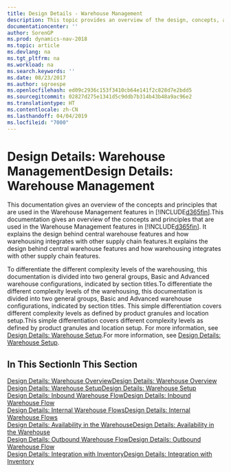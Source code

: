 ```yaml
---
title: Design Details - Warehouse Management
description: This topic provides an overview of the design, concepts, and principles behind the Warehouse Management features in [!INCLUDE[d365fin](includes/d365fin_md.md)].
documentationcenter: ''
author: SorenGP
ms.prod: dynamics-nav-2018
ms.topic: article
ms.devlang: na
ms.tgt_pltfrm: na
ms.workload: na
ms.search.keywords: ''
ms.date: 08/23/2017
ms.author: sgroespe
ms.openlocfilehash: ed09c2936c153f3410cb64e141f2c828d7e2bdd5
ms.sourcegitcommit: 02827d275e1341d5c9ddb7b314b43b48a9ac96e2
ms.translationtype: HT
ms.contentlocale: zh-CN
ms.lasthandoff: 04/04/2019
ms.locfileid: "7000"
---
```

# <a name="design-details-warehouse-management"></a><span data-ttu-id="30794-103">Design Details: Warehouse Management</span><span class="sxs-lookup"><span data-stu-id="30794-103">Design Details: Warehouse Management</span></span>
<span data-ttu-id="30794-104">This documentation gives an overview of the concepts and principles that are used in the Warehouse Management features in [!INCLUDE[d365fin](includes/d365fin_md.md)].</span><span class="sxs-lookup"><span data-stu-id="30794-104">This documentation gives an overview of the concepts and principles that are used in the Warehouse Management features in [!INCLUDE[d365fin](includes/d365fin_md.md)].</span></span> <span data-ttu-id="30794-105">It explains the design behind central warehouse features and how warehousing integrates with other supply chain features.</span><span class="sxs-lookup"><span data-stu-id="30794-105">It explains the design behind central warehouse features and how warehousing integrates with other supply chain features.</span></span>  

<span data-ttu-id="30794-106">To differentiate the different complexity levels of the warehousing, this documentation is divided into two general groups, Basic and Advanced warehouse configurations, indicated by section titles.</span><span class="sxs-lookup"><span data-stu-id="30794-106">To differentiate the different complexity levels of the warehousing, this documentation is divided into two general groups, Basic and Advanced warehouse configurations, indicated by section titles.</span></span> <span data-ttu-id="30794-107">This simple differentiation covers different complexity levels as defined by product granules and location setup.</span><span class="sxs-lookup"><span data-stu-id="30794-107">This simple differentiation covers different complexity levels as defined by product granules and location setup.</span></span> <span data-ttu-id="30794-108">For more information, see [Design Details: Warehouse Setup](design-details-warehouse-setup.md).</span><span class="sxs-lookup"><span data-stu-id="30794-108">For more information, see [Design Details: Warehouse Setup](design-details-warehouse-setup.md).</span></span>  

## <a name="in-this-section"></a><span data-ttu-id="30794-109">In This Section</span><span class="sxs-lookup"><span data-stu-id="30794-109">In This Section</span></span>  
[<span data-ttu-id="30794-110">Design Details: Warehouse Overview</span><span class="sxs-lookup"><span data-stu-id="30794-110">Design Details: Warehouse Overview</span></span>](design-details-warehouse-overview.md)  
[<span data-ttu-id="30794-111">Design Details: Warehouse Setup</span><span class="sxs-lookup"><span data-stu-id="30794-111">Design Details: Warehouse Setup</span></span>](design-details-warehouse-setup.md)  
[<span data-ttu-id="30794-112">Design Details: Inbound Warehouse Flow</span><span class="sxs-lookup"><span data-stu-id="30794-112">Design Details: Inbound Warehouse Flow</span></span>](design-details-inbound-warehouse-flow.md)  
[<span data-ttu-id="30794-113">Design Details: Internal Warehouse Flows</span><span class="sxs-lookup"><span data-stu-id="30794-113">Design Details: Internal Warehouse Flows</span></span>](design-details-internal-warehouse-flows.md)  
[<span data-ttu-id="30794-114">Design Details: Availability in the Warehouse</span><span class="sxs-lookup"><span data-stu-id="30794-114">Design Details: Availability in the Warehouse</span></span>](design-details-availability-in-the-warehouse.md)  
[<span data-ttu-id="30794-115">Design Details: Outbound Warehouse Flow</span><span class="sxs-lookup"><span data-stu-id="30794-115">Design Details: Outbound Warehouse Flow</span></span>](design-details-outbound-warehouse-flow.md)  
[<span data-ttu-id="30794-116">Design Details: Integration with Inventory</span><span class="sxs-lookup"><span data-stu-id="30794-116">Design Details: Integration with Inventory</span></span>](design-details-integration-with-inventory.md)
